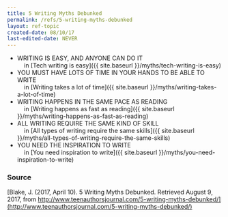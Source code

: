 ```yaml
---
title: 5 Writing Myths Debunked
permalink: /refs/5-writing-myths-debunked
layout: ref-topic
created-date: 08/10/17
last-edited-date: NEVER
---
```


* WRITING IS EASY, AND ANYONE CAN DO IT<br />&nbsp;&nbsp;&nbsp;&nbsp;in [Tech writing is easy]({{ site.baseurl }}/myths/tech-writing-is-easy)
* YOU MUST HAVE LOTS OF TIME IN YOUR HANDS TO BE ABLE TO WRITE<br />&nbsp;&nbsp;&nbsp;&nbsp;in [Writing takes a lot of time]({{ site.baseurl }}/myths/writing-takes-a-lot-of-time)
* WRITING HAPPENS IN THE SAME PACE AS READING<br />&nbsp;&nbsp;&nbsp;&nbsp;in [Writing happens as fast as reading]({{ site.baseurl }}/myths/writing-happens-as-fast-as-reading)
* ALL WRITING REQUIRE THE SAME KIND OF SKILL<br />&nbsp;&nbsp;&nbsp;&nbsp;in [All types of writing require the same skills]({{ site.baseurl }}/myths/all-types-of-writing-require-the-same-skills)
* YOU NEED THE INSPIRATION TO WRITE<br />&nbsp;&nbsp;&nbsp;&nbsp;in [You need inspiration to write]({{ site.baseurl }}/myths/you-need-inspiration-to-write)

### Source

[Blake, J. (2017, April 10). 5 Writing Myths Debunked. Retrieved August 9, 2017, from http://www.teenauthorsjournal.com/5-writing-myths-debunked/](http://www.teenauthorsjournal.com/5-writing-myths-debunked/)
